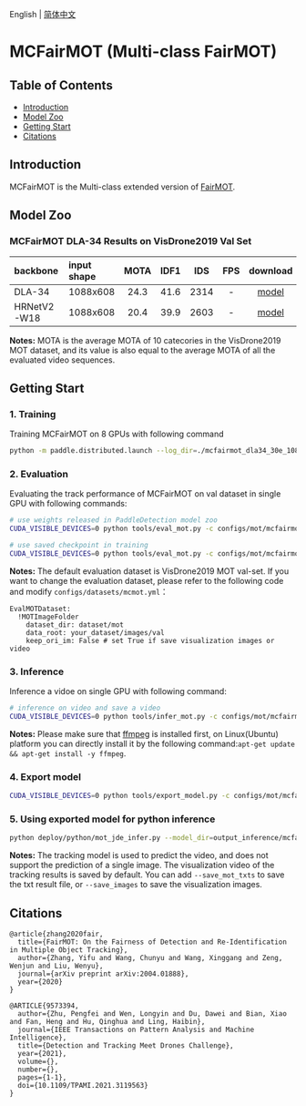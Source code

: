 English | [简体中文](README_cn.md)

# MCFairMOT (Multi-class FairMOT)

## Table of Contents
- [Introduction](#Introduction)
- [Model Zoo](#Model_Zoo)
- [Getting Start](#Getting_Start)
- [Citations](#Citations)

## Introduction

MCFairMOT is the Multi-class extended version of [FairMOT](https://arxiv.org/abs/2004.01888).

## Model Zoo
### MCFairMOT DLA-34 Results on VisDrone2019 Val Set
| backbone       | input shape | MOTA | IDF1 |  IDS    |   FPS    | download | config |
| :--------------| :------- | :----: | :----: | :---:  | :------: | :----: |:----: |
| DLA-34         | 1088x608 |  24.3  |  41.6  |  2314  |    -     |[model](https://paddledet.bj.bcebos.com/models/mot/mcfairmot_dla34_30e_1088x608_visdrone.pdparams) | [config](./mcfairmot_dla34_30e_1088x608_visdrone.yml) |
| HRNetV2-W18    | 1088x608 |  20.4  |  39.9  |  2603  |    -     |[model](https://paddledet.bj.bcebos.com/models/mot/mcfairmot_hrnetv2_w18_dlafpn_30e_1088x608_visdrone.pdparams) | [config](./mcfairmot_hrnetv2_w18_dlafpn_30e_1088x608_visdrone.yml) |

**Notes:**
 MOTA is the average MOTA of 10 catecories in the VisDrone2019 MOT dataset, and its value is also equal to the average MOTA of all the evaluated video sequences.


## Getting Start

### 1. Training
Training MCFairMOT on 8 GPUs with following command
```bash
python -m paddle.distributed.launch --log_dir=./mcfairmot_dla34_30e_1088x608_visdrone/ --gpus 0,1,2,3,4,5,6,7 tools/train.py -c configs/mot/mcfairmot/mcfairmot_dla34_30e_1088x608_visdrone.yml
```

### 2. Evaluation
Evaluating the track performance of MCFairMOT on val dataset in single GPU with following commands:
```bash
# use weights released in PaddleDetection model zoo
CUDA_VISIBLE_DEVICES=0 python tools/eval_mot.py -c configs/mot/mcfairmot/mcfairmot_dla34_30e_1088x608_visdrone.yml -o weights=https://paddledet.bj.bcebos.com/models/mot/mcfairmot_dla34_30e_1088x608_visdrone.pdparams

# use saved checkpoint in training
CUDA_VISIBLE_DEVICES=0 python tools/eval_mot.py -c configs/mot/mcfairmot/mcfairmot_dla34_30e_1088x608_visdrone.yml -o weights=output/mcfairmot_dla34_30e_1088x608_visdrone/model_final.pdparams
```
**Notes:**
 The default evaluation dataset is VisDrone2019 MOT val-set. If you want to change the evaluation dataset, please refer to the following code and modify `configs/datasets/mcmot.yml`：
```
EvalMOTDataset:
  !MOTImageFolder
    dataset_dir: dataset/mot
    data_root: your_dataset/images/val
    keep_ori_im: False # set True if save visualization images or video
```

### 3. Inference
Inference a vidoe on single GPU with following command:
```bash
# inference on video and save a video
CUDA_VISIBLE_DEVICES=0 python tools/infer_mot.py -c configs/mot/mcfairmot/mcfairmot_dla34_30e_1088x608_visdrone.yml -o weights=https://paddledet.bj.bcebos.com/models/mot/mcfairmot_dla34_30e_1088x608_visdrone.pdparams --video_file={your video name}.mp4  --save_videos
```
**Notes:**
 Please make sure that [ffmpeg](https://ffmpeg.org/ffmpeg.html) is installed first, on Linux(Ubuntu) platform you can directly install it by the following command:`apt-get update && apt-get install -y ffmpeg`.


### 4. Export model
```bash
CUDA_VISIBLE_DEVICES=0 python tools/export_model.py -c configs/mot/mcfairmot/mcfairmot_dla34_30e_1088x608_visdrone.yml -o weights=https://paddledet.bj.bcebos.com/models/mot/mcfairmot_dla34_30e_1088x608_visdrone.pdparams
```

### 5. Using exported model for python inference
```bash
python deploy/python/mot_jde_infer.py --model_dir=output_inference/mcfairmot_dla34_30e_1088x608_visdrone --video_file={your video name}.mp4 --device=GPU --save_mot_txts
```
**Notes:**
The tracking model is used to predict the video, and does not support the prediction of a single image. The visualization video of the tracking results is saved by default. You can add `--save_mot_txts` to save the txt result file, or `--save_images` to save the visualization images.


## Citations
```
@article{zhang2020fair,
  title={FairMOT: On the Fairness of Detection and Re-Identification in Multiple Object Tracking},
  author={Zhang, Yifu and Wang, Chunyu and Wang, Xinggang and Zeng, Wenjun and Liu, Wenyu},
  journal={arXiv preprint arXiv:2004.01888},
  year={2020}
}

@ARTICLE{9573394,
  author={Zhu, Pengfei and Wen, Longyin and Du, Dawei and Bian, Xiao and Fan, Heng and Hu, Qinghua and Ling, Haibin},
  journal={IEEE Transactions on Pattern Analysis and Machine Intelligence}, 
  title={Detection and Tracking Meet Drones Challenge}, 
  year={2021},
  volume={},
  number={},
  pages={1-1},
  doi={10.1109/TPAMI.2021.3119563}
}
```
